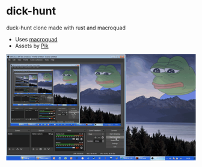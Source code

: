 # dick-hunt
duck-hunt clone made with rust and macroquad

* Uses [macroquad](https://macroquad.rs/)
* Assets by [Pik](https://www.spriters-resource.com/custom_edited/duckhuntcustoms/sheet/63915)

<img src="https://github.com/pepega90/dick-hunt/blob/main/gameplay.gif" />
